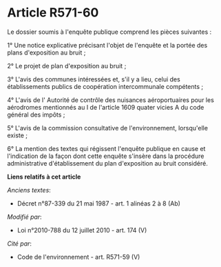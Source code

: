 # Article R571-60

Le dossier soumis à l'enquête publique comprend les pièces suivantes : 

1° Une notice explicative précisant l'objet de l'enquête et la portée des plans d'exposition au bruit ; 

2° Le projet de plan d'exposition au bruit ; 

3° L'avis des communes intéressées et, s'il y a lieu, celui des établissements publics de coopération intercommunale
compétents ; 

4° L'avis de l'      Autorité de contrôle des nuisances aéroportuaires pour les aérodromes mentionnés au I de l'article 1609
quater vicies A du code général des impôts ; 

5° L'avis de la commission consultative de l'environnement, lorsqu'elle existe ; 

6° La mention des textes qui régissent l'enquête publique en cause et l'indication de la façon dont cette enquête s'insère
dans la procédure administrative d'établissement du plan d'exposition au bruit considéré.

**Liens relatifs à cet article**

_Anciens textes_:

  - Décret n°87-339 du 21 mai 1987 - art. 1 alinéas 2 à 8 (Ab)

_Modifié par_:

  - Loi n°2010-788 du 12 juillet 2010 - art. 174 (V)

_Cité par_:

  - Code de l'environnement - art. R571-59 (V)
